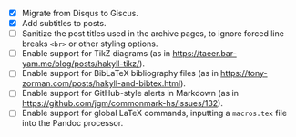- [x] Migrate from Disqus to Giscus.
- [x] Add subtitles to posts.
- [ ] Sanitize the post titles used in the archive pages, to ignore forced line breaks `<br>` or other styling options.
- [ ] Enable support for TikZ diagrams (as in <https://taeer.bar-yam.me/blog/posts/hakyll-tikz/>).
- [ ] Enable support for BibLaTeX bibliography files (as in <https://tony-zorman.com/posts/hakyll-and-bibtex.html>).
- [ ] Enable support for GitHub-style alerts in Markdown (as in <https://github.com/jgm/commonmark-hs/issues/132>).
- [ ] Enable support for global LaTeX commands, inputting a `macros.tex` file into the Pandoc processor.
